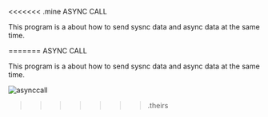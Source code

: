 <<<<<<< .mine
ASYNC CALL

This program is a about how to send sysnc data and async data at the same time.



=======
ASYNC CALL

This program is a about how to send sysnc data and async data at the same time.


![asynccall](https://user-images.githubusercontent.com/54776247/202891387-1398a1c6-be18-49e2-8e23-11e13369abe9.JPG)
>>>>>>> .theirs
